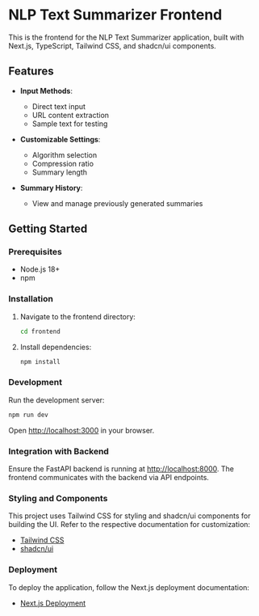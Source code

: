 # NLP Text Summarizer Frontend

This is the frontend for the NLP Text Summarizer application, built with Next.js, TypeScript, Tailwind CSS, and shadcn/ui components.

## Features

- **Input Methods**:
  - Direct text input
  - URL content extraction
  - Sample text for testing

- **Customizable Settings**:
  - Algorithm selection
  - Compression ratio
  - Summary length

- **Summary History**:
  - View and manage previously generated summaries

## Getting Started

### Prerequisites
- Node.js 18+
- npm

### Installation

1. Navigate to the frontend directory:
   ```bash
   cd frontend
   ```
2. Install dependencies:
   ```bash
   npm install
   ```

### Development

Run the development server:
```bash
npm run dev
```

Open [http://localhost:3000](http://localhost:3000) in your browser.

### Integration with Backend

Ensure the FastAPI backend is running at [http://localhost:8000](http://localhost:8000). The frontend communicates with the backend via API endpoints.

### Styling and Components

This project uses Tailwind CSS for styling and shadcn/ui components for building the UI. Refer to the respective documentation for customization:
- [Tailwind CSS](https://tailwindcss.com/docs)
- [shadcn/ui](https://ui.shadcn.dev)

### Deployment

To deploy the application, follow the Next.js deployment documentation:
- [Next.js Deployment](https://nextjs.org/docs/app/building-your-application/deploying)
